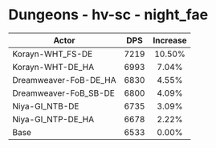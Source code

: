 # Dungeons - hv-sc - night_fae
| Actor | DPS | Increase |
|---|:---:|:---:|
|Korayn-WHT_FS-DE|7219|10.50%|
|Korayn-WHT-DE_HA|6993|7.04%|
|Dreamweaver-FoB-DE_HA|6830|4.55%|
|Dreamweaver-FoB_SB-DE|6800|4.09%|
|Niya-GI_NTB-DE|6735|3.09%|
|Niya-GI_NTP-DE_HA|6678|2.22%|
|Base|6533|0.00%|
